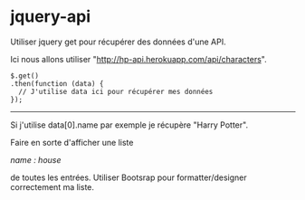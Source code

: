 # jquery-api


Utiliser jquery get pour récupérer des données d'une API.


Ici nous allons utiliser "http://hp-api.herokuapp.com/api/characters".


````
$.get()
.then(function (data) {
  // J'utilise data ici pour récupérer mes données
});
````
-------------------------


Si j'utilise data[0].name par exemple je récupère "Harry Potter".


Faire en sorte d'afficher une liste


_name : house_


de toutes les entrées.
Utiliser Bootsrap pour formatter/designer correctement ma liste.
